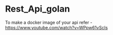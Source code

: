 # Rest_Api_golan
To make a docker image of your api refer -https://www.youtube.com/watch?v=WPpw61vScIs

